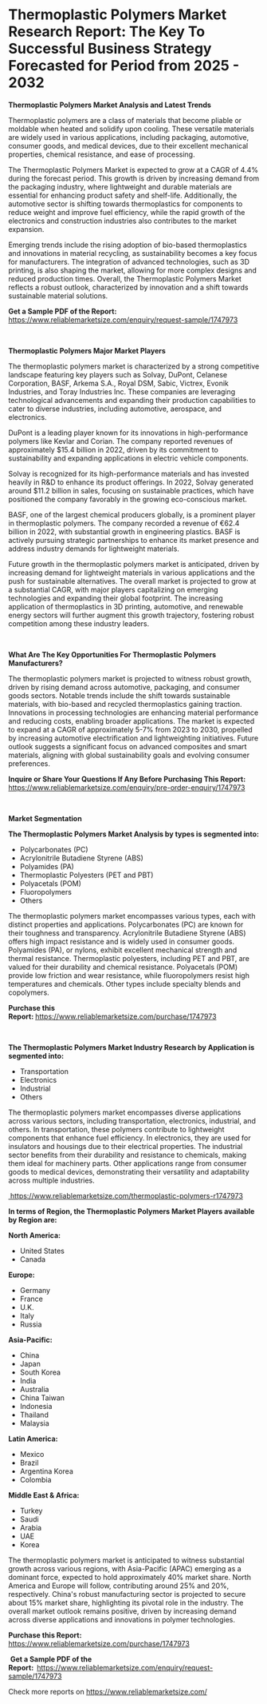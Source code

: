 <p><h1>Thermoplastic Polymers Market Research Report: The Key To Successful Business Strategy Forecasted for Period from 2025 - 2032</h1></p><p><strong>Thermoplastic Polymers Market Analysis and Latest Trends</strong></p>
<p><p>Thermoplastic polymers are a class of materials that become pliable or moldable when heated and solidify upon cooling. These versatile materials are widely used in various applications, including packaging, automotive, consumer goods, and medical devices, due to their excellent mechanical properties, chemical resistance, and ease of processing. </p><p>The Thermoplastic Polymers Market is expected to grow at a CAGR of 4.4% during the forecast period. This growth is driven by increasing demand from the packaging industry, where lightweight and durable materials are essential for enhancing product safety and shelf-life. Additionally, the automotive sector is shifting towards thermoplastics for components to reduce weight and improve fuel efficiency, while the rapid growth of the electronics and construction industries also contributes to the market expansion.</p><p>Emerging trends include the rising adoption of bio-based thermoplastics and innovations in material recycling, as sustainability becomes a key focus for manufacturers. The integration of advanced technologies, such as 3D printing, is also shaping the market, allowing for more complex designs and reduced production times. Overall, the Thermoplastic Polymers Market reflects a robust outlook, characterized by innovation and a shift towards sustainable material solutions.</p></p>
<p><strong>Get a Sample PDF of the Report:&nbsp;</strong> <a href="https://www.reliablemarketsize.com/enquiry/request-sample/1747973?utm_campaign=2800&utm_medium=2&utm_source=Github&utm_content=ia&utm_term=01042025&utm_id=thermoplastic-polymers">https://www.reliablemarketsize.com/enquiry/request-sample/1747973</a></p>
<p>&nbsp;</p>
<p><strong>Thermoplastic Polymers Major Market Players</strong></p>
<p><p>The thermoplastic polymers market is characterized by a strong competitive landscape featuring key players such as Solvay, DuPont, Celanese Corporation, BASF, Arkema S.A., Royal DSM, Sabic, Victrex, Evonik Industries, and Toray Industries Inc. These companies are leveraging technological advancements and expanding their production capabilities to cater to diverse industries, including automotive, aerospace, and electronics.</p><p>DuPont is a leading player known for its innovations in high-performance polymers like Kevlar and Corian. The company reported revenues of approximately $15.4 billion in 2022, driven by its commitment to sustainability and expanding applications in electric vehicle components.</p><p>Solvay is recognized for its high-performance materials and has invested heavily in R&D to enhance its product offerings. In 2022, Solvay generated around $11.2 billion in sales, focusing on sustainable practices, which have positioned the company favorably in the growing eco-conscious market.</p><p>BASF, one of the largest chemical producers globally, is a prominent player in thermoplastic polymers. The company recorded a revenue of €62.4 billion in 2022, with substantial growth in engineering plastics. BASF is actively pursuing strategic partnerships to enhance its market presence and address industry demands for lightweight materials.</p><p>Future growth in the thermoplastic polymers market is anticipated, driven by increasing demand for lightweight materials in various applications and the push for sustainable alternatives. The overall market is projected to grow at a substantial CAGR, with major players capitalizing on emerging technologies and expanding their global footprint. The increasing application of thermoplastics in 3D printing, automotive, and renewable energy sectors will further augment this growth trajectory, fostering robust competition among these industry leaders.</p></p>
<p>&nbsp;</p>
<p><strong>What Are The Key Opportunities For Thermoplastic Polymers Manufacturers?</strong></p>
<p><p>The thermoplastic polymers market is projected to witness robust growth, driven by rising demand across automotive, packaging, and consumer goods sectors. Notable trends include the shift towards sustainable materials, with bio-based and recycled thermoplastics gaining traction. Innovations in processing technologies are enhancing material performance and reducing costs, enabling broader applications. The market is expected to expand at a CAGR of approximately 5-7% from 2023 to 2030, propelled by increasing automotive electrification and lightweighting initiatives. Future outlook suggests a significant focus on advanced composites and smart materials, aligning with global sustainability goals and evolving consumer preferences.</p></p>
<p><strong>Inquire or Share Your Questions If Any Before Purchasing This Report:</strong> <a href="https://www.reliablemarketsize.com/enquiry/pre-order-enquiry/1747973?utm_campaign=2800&utm_medium=2&utm_source=Github&utm_content=ia&utm_term=01042025&utm_id=thermoplastic-polymers">https://www.reliablemarketsize.com/enquiry/pre-order-enquiry/1747973</a></p>
<p>&nbsp;</p>
<p><strong>Market Segmentation</strong></p>
<p><strong>The Thermoplastic Polymers Market Analysis by types is segmented into:</strong></p>
<p><ul><li>Polycarbonates (PC)</li><li>Acrylonitrile Butadiene Styrene (ABS)</li><li>Polyamides (PA)</li><li>Thermoplastic Polyesters (PET and PBT)</li><li>Polyacetals (POM)</li><li>Fluoropolymers</li><li>Others</li></ul></p>
<p><p>The thermoplastic polymers market encompasses various types, each with distinct properties and applications. Polycarbonates (PC) are known for their toughness and transparency. Acrylonitrile Butadiene Styrene (ABS) offers high impact resistance and is widely used in consumer goods. Polyamides (PA), or nylons, exhibit excellent mechanical strength and thermal resistance. Thermoplastic polyesters, including PET and PBT, are valued for their durability and chemical resistance. Polyacetals (POM) provide low friction and wear resistance, while fluoropolymers resist high temperatures and chemicals. Other types include specialty blends and copolymers.</p></p>
<p><strong>Purchase this Report:&nbsp;</strong><a href="https://www.reliablemarketsize.com/purchase/1747973?utm_campaign=2800&utm_medium=2&utm_source=Github&utm_content=ia&utm_term=01042025&utm_id=thermoplastic-polymers">https://www.reliablemarketsize.com/purchase/1747973</a></p>
<p>&nbsp;</p>
<p><strong>The Thermoplastic Polymers Market Industry Research by Application is segmented into:</strong></p>
<p><ul><li>Transportation</li><li>Electronics</li><li>Industrial</li><li>Others</li></ul></p>
<p><p>The thermoplastic polymers market encompasses diverse applications across various sectors, including transportation, electronics, industrial, and others. In transportation, these polymers contribute to lightweight components that enhance fuel efficiency. In electronics, they are used for insulators and housings due to their electrical properties. The industrial sector benefits from their durability and resistance to chemicals, making them ideal for machinery parts. Other applications range from consumer goods to medical devices, demonstrating their versatility and adaptability across multiple industries.</p></p>
<p><a href="https://www.reliablemarketsize.com/thermoplastic-polymers-r1747973?utm_campaign=2800&utm_medium=2&utm_source=Github&utm_content=ia&utm_term=01042025&utm_id=thermoplastic-polymers">&nbsp;https://www.reliablemarketsize.com/thermoplastic-polymers-r1747973</a></p>
<p><strong>In terms of Region, the Thermoplastic Polymers Market Players available by Region are:</strong></p>
<p>
    <p> <strong> North America: </strong>
        <ul>
            <li>United States</li>
            <li>Canada</li>
        </ul>
        </p> 
    <p> <strong> Europe: </strong>
        <ul>
            <li>Germany</li>
            <li>France</li>
            <li>U.K.</li>
            <li>Italy</li>
            <li>Russia</li>
        </ul>
        </p> 
    <p> <strong> Asia-Pacific: </strong>
        <ul>
            <li>China</li>
            <li>Japan</li>
            <li>South Korea</li>
            <li>India</li>
            <li>Australia</li>
            <li>China Taiwan</li>
            <li>Indonesia</li>
            <li>Thailand</li>
            <li>Malaysia</li>
        </ul>
        </p> 
    <p> <strong> Latin America: </strong>
        <ul>
            <li>Mexico</li>
            <li>Brazil</li>
            <li>Argentina Korea</li>
            <li>Colombia</li>
        </ul>
        </p> 
    <p> <strong> Middle East & Africa: </strong>
        <ul>
            <li>Turkey</li>
            <li>Saudi</li>
            <li>Arabia</li>
            <li>UAE</li>
            <li>Korea</li>
        </ul>
    </p>
    </p>
<p><p>The thermoplastic polymers market is anticipated to witness substantial growth across various regions, with Asia-Pacific (APAC) emerging as a dominant force, expected to hold approximately 40% market share. North America and Europe will follow, contributing around 25% and 20%, respectively. China's robust manufacturing sector is projected to secure about 15% market share, highlighting its pivotal role in the industry. The overall market outlook remains positive, driven by increasing demand across diverse applications and innovations in polymer technologies.</p></p>
<p><strong>Purchase this Report: </strong><a href="https://www.reliablemarketsize.com/purchase/1747973?utm_campaign=2800&utm_medium=2&utm_source=Github&utm_content=ia&utm_term=01042025&utm_id=thermoplastic-polymers">https://www.reliablemarketsize.com/purchase/1747973</a></p>
<p>&nbsp;<strong>Get a Sample PDF of the Report:&nbsp;&nbsp;</strong><a href="https://www.reliablemarketsize.com/enquiry/request-sample/1747973?utm_campaign=2800&utm_medium=2&utm_source=Github&utm_content=ia&utm_term=01042025&utm_id=thermoplastic-polymers">https://www.reliablemarketsize.com/enquiry/request-sample/1747973</a></p>
<p><strong></strong></p>
<p>Check more reports on <a href="https://www.reliablemarketsize.com/?utm_campaign=2800&utm_medium=2&utm_source=Github&utm_content=ia&utm_term=01042025&utm_id=thermoplastic-polymers">https://www.reliablemarketsize.com/</a></p>
